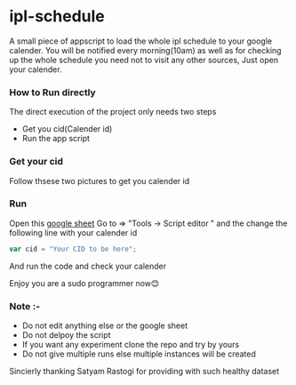 # ipl-schedule
A small piece of appscript to load the whole ipl schedule to your google calender. You will be notified every morning(10am) as well as for checking up the whole schedule you need not to visit any other sources, Just open your calender.

### How to Run directly
The direct execution of the project only needs two steps
- Get you cid(Calender id)
- Run the app script

### Get your cid
Follow thsese two pictures to get you calender id
<img align="center" source = "https://github.com/bips1996/ipl-schedule/blob/main/pictures/1.jpg" />
<img align="center" source = "https://github.com/bips1996/ipl-schedule/blob/main/pictures/1.jpg" />

### Run 
Open this <a href="https://docs.google.com/spreadsheets/d/1Go3UxvM3NrkuEm33dFMN_VAcCTHfMn2PXSsLsPpOTM0/edit#gid=0" >google sheet</a>
Go to => "Tools -> Script editor " and the change the following line with your calender id
```javascript
var cid = "Your CID to be here";
```
And run the code and check your calender


Enjoy you are a sudo programmer now😊

### Note :- 
- Do not edit anything else or the google sheet
- Do not delpoy the script
- If you want any experiment clone the repo and try by yours
- Do not give multiple runs else multiple instances will be created

Sincierly thanking Satyam Rastogi for providing with such healthy dataset


